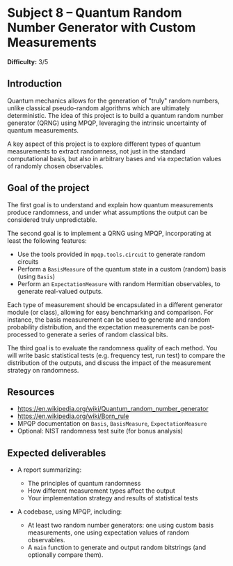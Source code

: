 # Subject 8 – Quantum Random Number Generator with Custom Measurements
 
**Difficulty:** 3/5
 
## Introduction
 
Quantum mechanics allows for the generation of "truly" random numbers, unlike classical pseudo-random algorithms which are ultimately deterministic. The idea of this project is to build a quantum random number generator (QRNG) using MPQP, leveraging the intrinsic uncertainty of quantum measurements.
 
A key aspect of this project is to explore different types of quantum measurements to extract randomness, not just in the standard computational basis, but also in arbitrary bases and via expectation values of randomly chosen observables.
 
## Goal of the project
 
The first goal is to understand and explain how quantum measurements produce randomness, and under what assumptions the output can be considered truly unpredictable.
 
The second goal is to implement a QRNG using MPQP, incorporating at least the following features:
- Use the tools provided in `mpqp.tools.circuit` to generate random circuits
- Perform a `BasisMeasure` of the quantum state in a custom (random) basis (using `Basis`)
- Perform an `ExpectationMeasure` with random Hermitian observables, to generate real-valued outputs.
 
Each type of measurement should be encapsulated in a different generator module (or class), allowing for easy benchmarking and comparison. For instance, the basis measurement can be used to generate and random probability distribution, and the expectation measurements can be post-processed to generate a series of random classical bits.
 
The third goal is to evaluate the randomness quality of each method. You will write basic statistical tests (e.g. frequency test, run test) to compare the distribution of the outputs, and discuss the impact of the measurement strategy on randomness.
 
## Resources
- https://en.wikipedia.org/wiki/Quantum_random_number_generator  
- https://en.wikipedia.org/wiki/Born_rule  
- MPQP documentation on `Basis`, `BasisMeasure`, `ExpectationMeasure`
- Optional: NIST randomness test suite (for bonus analysis)
 
## Expected deliverables
 
- A report summarizing:
  - The principles of quantum randomness
  - How different measurement types affect the output
  - Your implementation strategy and results of statistical tests
 
- A codebase, using MPQP, including:
  - At least two random number generators: one using custom basis measurements, one using expectation values of random observables.
  - A `main` function to generate and output random bitstrings (and optionally compare them).